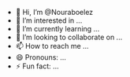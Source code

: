 - 👋 Hi, I’m @Nouraboelez
- 👀 I’m interested in ...
- 🌱 I’m currently learning ...
- 💞️ I’m looking to collaborate on ...
- 📫 How to reach me ...
- 😄 Pronouns: ...
- ⚡ Fun fact: ...

<!---
Nouraboelez/Nouraboelez is a ✨ special ✨ repository because its `README.md` (this file) appears on your GitHub profile.
You can click the Preview link to take a look at your changes.
--->

